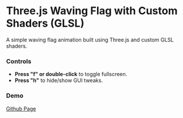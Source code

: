 # Three.js Waving Flag with Custom Shaders (GLSL)

A simple waving flag animation built using Three.js and custom GLSL shaders.

### Controls

- **Press "f" or double-click** to toggle fullscreen.
- **Press "h"** to hide/show GUI tweaks.

### Demo

[Github Page](https://chrismaldona2.github.io/threejs-glsl-waving-flag-exp/)

